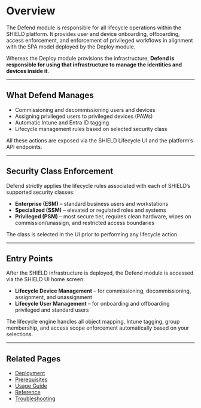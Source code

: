 # Overview

The Defend module is responsible for all lifecycle operations within the SHIELD platform. It provides user and device onboarding, offboarding, access enforcement, and enforcement of privileged workflows in alignment with the SPA model deployed by the Deploy module.

Whereas the Deploy module provisions the infrastructure, **Defend is responsible for using that infrastructure to manage the identities and devices inside it**.

---

## What Defend Manages

- Commissioning and decommissioning users and devices
- Assigning privileged users to privileged devices (PAWs)
- Automatic Intune and Entra ID tagging
- Lifecycle management rules based on selected security class

All these actions are exposed via the SHIELD Lifecycle UI and the platform’s API endpoints.

---

## Security Class Enforcement

Defend strictly applies the lifecycle rules associated with each of SHIELD’s supported security classes:

- **Enterprise (ESM)** – standard business users and workstations
- **Specialized (SSM)** – elevated or regulated roles and systems
- **Privileged (PSM)** – most secure tier, requires clean hardware, wipes on commission/unassign, and restricted access boundaries

The class is selected in the UI prior to performing any lifecycle action. 

---

## Entry Points

After the SHIELD infrastructure is deployed, the Defend module is accessed via the SHIELD UI home screen:

- **Lifecycle Device Management** – for commissioning, decommissioning, assignment, and unassignment
- **Lifecycle User Management** – for onboarding and offboarding privileged and standard users

The lifecycle engine handles all object mapping, Intune tagging, group membership, and access scope enforcement automatically based on your selections.

---

## Related Pages

- [Deployment](Deployment.md)
- [Prerequisites](Prerequisites.md)
- [Usage Guide](Usage-Guide.md)
- [Reference](Reference.md)
- [Troubleshooting](Troubleshooting.md)

